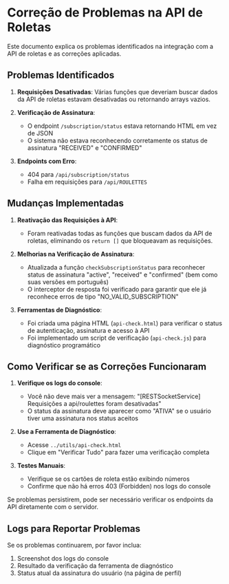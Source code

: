 # Correção de Problemas na API de Roletas

Este documento explica os problemas identificados na integração com a API de roletas e as correções aplicadas.

## Problemas Identificados

1. **Requisições Desativadas**: Várias funções que deveriam buscar dados da API de roletas estavam desativadas ou retornando arrays vazios.

2. **Verificação de Assinatura**:
   - O endpoint `/subscription/status` estava retornando HTML em vez de JSON
   - O sistema não estava reconhecendo corretamente os status de assinatura "RECEIVED" e "CONFIRMED"

3. **Endpoints com Erro**:
   - 404 para `/api/subscription/status`
   - Falha em requisições para `/api/ROULETTES`

## Mudanças Implementadas

1. **Reativação das Requisições à API**:
   - Foram reativadas todas as funções que buscam dados da API de roletas, eliminando os `return []` que bloqueavam as requisições.

2. **Melhorias na Verificação de Assinatura**:
   - Atualizada a função `checkSubscriptionStatus` para reconhecer status de assinatura "active", "received" e "confirmed" (bem como suas versões em português)
   - O interceptor de resposta foi verificado para garantir que ele já reconhece erros de tipo "NO_VALID_SUBSCRIPTION"

3. **Ferramentas de Diagnóstico**:
   - Foi criada uma página HTML (`api-check.html`) para verificar o status de autenticação, assinatura e acesso à API
   - Foi implementado um script de verificação (`api-check.js`) para diagnóstico programático

## Como Verificar se as Correções Funcionaram

1. **Verifique os logs do console**:
   - Você não deve mais ver a mensagem: "[RESTSocketService] Requisições a api/roulettes foram desativadas"
   - O status da assinatura deve aparecer como "ATIVA" se o usuário tiver uma assinatura nos status aceitos

2. **Use a Ferramenta de Diagnóstico**:
   - Acesse `../utils/api-check.html`
   - Clique em "Verificar Tudo" para fazer uma verificação completa

3. **Testes Manuais**:
   - Verifique se os cartões de roleta estão exibindo números
   - Confirme que não há erros 403 (Forbidden) nos logs do console

Se problemas persistirem, pode ser necessário verificar os endpoints da API diretamente com o servidor.

## Logs para Reportar Problemas

Se os problemas continuarem, por favor inclua:
1. Screenshot dos logs do console 
2. Resultado da verificação da ferramenta de diagnóstico
3. Status atual da assinatura do usuário (na página de perfil) 